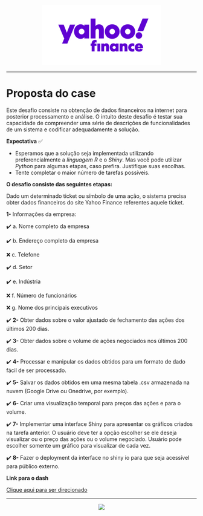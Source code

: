 <p align="center"> 
<img src="yahoo.png">
</p>

---

# Proposta do case

Este desafio consiste na obtenção de dados financeiros na internet para posterior processamento e análise. O intuito deste desafio é testar sua capacidade de compreender uma série de descrições de funcionalidades de um sistema e codificar
adequadamente a solução.

**Expectativa** :white_check_mark:
* Esperamos que a solução seja implementada utilizando
preferencialmente a *linguagem R* e o *Shiny*. Mas você pode utilizar *Python* para algumas etapas, caso prefira. Justifique suas escolhas.
* Tente completar o maior número de tarefas possíveis. 

**O desafio consiste das seguintes etapas:**

Dado um determinado ticket ou símbolo de uma ação, o sistema precisa obter dados financeiros do site Yahoo Finance referentes aquele ticket. 

**1-** Informações da empresa:

:heavy_check_mark: a. Nome completo da empresa 

:heavy_check_mark: b. Endereço completo da empresa

:x: c. Telefone

:heavy_check_mark: d. Setor

:heavy_check_mark: e. Indústria

:x: f. Número de funcionários

:x: g. Nome dos principais executivos

:heavy_check_mark: **2-** Obter dados sobre o valor ajustado de fechamento das ações dos últimos 200 dias.

:heavy_check_mark: **3-** Obter dados sobre o volume de ações negociados nos últimos 200 dias.

:heavy_check_mark: **4-** Processar e manipular os dados obtidos para um formato de dado fácil de ser
processado.

:heavy_check_mark: **5-** Salvar os dados obtidos em uma mesma tabela .csv armazenada na nuvem (Google Drive ou Onedrive, por exemplo).

:heavy_check_mark: **6-** Criar uma visualização temporal para preços das ações e para o volume.

:heavy_check_mark: **7-** Implementar uma interface Shiny para apresentar os gráficos criados na tarefa anterior. O usuário deve ter a opção escolher se ele deseja visualizar ou o preço das ações ou o volume negociado. Usuário pode escolher somente um gráfico para visualizar de cada vez.

:heavy_check_mark: **8-** Fazer o deployment da interface no shiny io para que seja acessível para
público externo. 

**Link para o dash**

[Clique aqui para ser direcionado](https://step-by-step-machine-learning.herokuapp.com/)

---

<p align="center"> 
<img src="https://media.giphy.com/media/3oz8xTNxIYYo7sblK0/giphy.gif">
</p>




